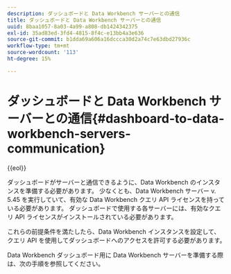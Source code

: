 ```yaml
---
description: ダッシュボードと Data Workbench サーバーとの通信
title: ダッシュボードと Data Workbench サーバーとの通信
uuid: 8baa1057-8a03-4a99-a808-db1424342375
exl-id: 35ad83ed-3fd4-4815-8f4c-e13bb4a3e636
source-git-commit: b1dda69a606a16dccca30d2a74c7e63dbd27936c
workflow-type: tm+mt
source-wordcount: '113'
ht-degree: 15%

---
```


# ダッシュボードと Data Workbench サーバーとの通信{#dashboard-to-data-workbench-servers-communication}

{{eol}}

ダッシュボードがサーバーと通信できるように、Data Workbench のインスタンスを準備する必要があります。 少なくとも、Data Workbench サーバー v. 5.45 を実行していて、有効な Data Workbench クエリ API ライセンスを持っている必要があります。 ダッシュボードで使用する各サーバーには、有効なクエリ API ライセンスがインストールされている必要があります。

これらの前提条件を満たしたら、Data Workbench インスタンスを設定して、クエリ API を使用してダッシュボードへのアクセスを許可する必要があります。

Data Workbench ダッシュボード用に Data Workbench サーバーを準備する際は、次の手順を参照してください。
